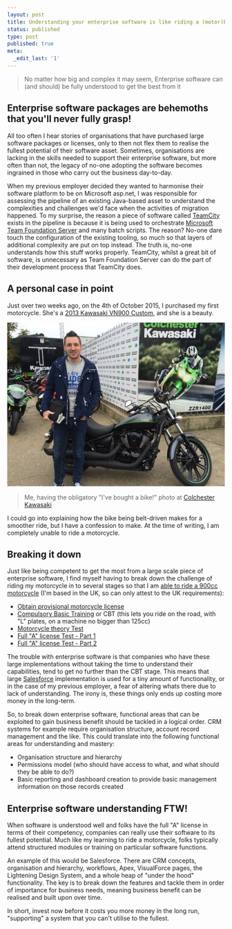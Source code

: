 ```yaml
---
layout: post
title: Understanding your enterprise software is like riding a (motor)bike
status: published
type: post
published: true
meta:
  _edit_last: '1'
---
```


> No matter how big and complex it may seem, Enterprise software can (and should) be fully understood to get the best from it

## Enterprise software packages are behemoths that you'll never fully grasp!

All too often I hear stories of organisations that have purchased large software packages or licenses, only to then not flex them to realise the fullest potential of their software asset. Sometimes, organisations are lacking in the skills needed to support their enterprise software, but more often than not, the legacy of no-one adopting the software becomes ingrained in those who carry out the business day-to-day.

When my previous employer decided they wanted to harmonise their software platform to be on Microsoft asp.net, I was responsible for assessing the pipeline of an existing Java-based asset to understand the complexities and challenges we'd face when the activities of migration happened. To my surprise, the reason a piece of software called [TeamCity](https://www.jetbrains.com/teamcity/) exists in the pipeline is because it is being used to orchestrate [Microsoft Team Foundation Server](https://www.visualstudio.com/products/tfs-overview-vs) and many batch scripts. The reason? No-one dare touch the configuration of the existing tooling, so much so that layers of additional complexity are put on top instead. The truth is, no-one understands how this stuff works properly. TeamCity, whilst a great bit of software, is unnecessary as Team Foundation Server can do the part of their development process that TeamCity does.

## A personal case in point

Just over two weeks ago, on the 4th of October 2015, I purchased my first motorcycle. She's a [2013 Kawasaki VN900 Custom](http://www.kawasaki.co.uk/en/products/cruiser/2013/vn900_custom/overview?Uid=0602WlhZXFhZWV5ZWlxeXF5RWFpaXVtRRg0GRT0j), and she is a beauty.

![Picture of me and my new Kawasaki VN900 Custom motorcycle](/images/me_vn900-collection.jpg "Me and my new Kawasaki VN900 Custom motorcycle")

> Me, having the obligatory "I've bought a bike!" photo at [Colchester Kawasaki](http://www.colchesterkawasaki.co.uk/)

I could go into explaining how the bike being belt-driven makes for a smoother ride, but I have a confession to make. At the time of writing, I am completely unable to ride a motorcycle.

## Breaking it down

Just like being competent to get the most from a large scale piece of enterprise software, I find myself having to break down the challenge of riding my motorcycle in to several stages so that I am [able to ride a 900cc motorcycle](https://www.gov.uk/ride-motorcycle-moped/bike-categories-ages-and-licence-requirements) (I'm based in the UK, so can only attest to the UK requirements):

* [Obtain provisional motorcycle license](https://www.gov.uk/apply-first-provisional-driving-licence)
* [Compulsory Basic Training](https://www.gov.uk/cbt-compulsory-basic-training) or CBT (this lets you ride on the road, with "L" plates, on a machine no bigger than 125cc)
* [Motorcycle theory Test](https://www.gov.uk/driving-theory-test)
* [Full "A" license Test - Part 1](https://www.gov.uk/motorcycle-practical-test/what-happens-during-the-motorcycle-practical-test)
* [Full "A" license Test - Part 2](https://www.gov.uk/motorcycle-practical-test/what-happens-during-the-motorcycle-practical-test)

The trouble with enterprise software is that companies who have these large implementations without taking the time to understand their capabilities, tend to get no further than the CBT stage. This means that large [Salesforce](http://www.salesforce.com/) implementation is used for a tiny amount of functionality, or in the case of my previous employer, a fear of altering whats there due to lack of understanding. The irony is, these things only ends up costing more money in the long-term.

So, to break down enterprise software, functional areas that can be exploited to gain business benefit should be tackled in a logical order. CRM systems for example require organisation structure, account record management and the like. This could translate into the following functional areas for understanding and mastery:

* Organisation structure and hierarchy
* Permissions model (who should have access to what, and what should they be able to do?)
* Basic reporting and dashboard creation to provide basic management information on those records created

## Enterprise software understanding FTW!

When software is understood well and folks have the full "A" license in terms of their competency, companies can really use their software to its fullest potential. Much like my learning to ride a motorcycle, folks typically attend structured modules or training on particular software functions.

An example of this would be Salesforce. There are CRM concepts, organisation and hierarchy, workflows, Apex, VisualForce pages, the Lightening Design System, and a whole heap of "under the hood" functionality. The key is to break down the features and tackle them in order of importance for business needs, meaning business benefit can be realised and built upon over time.

In short, invest now before it costs you more money in the long run, "supporting" a system that you can't utilise to the fullest.
